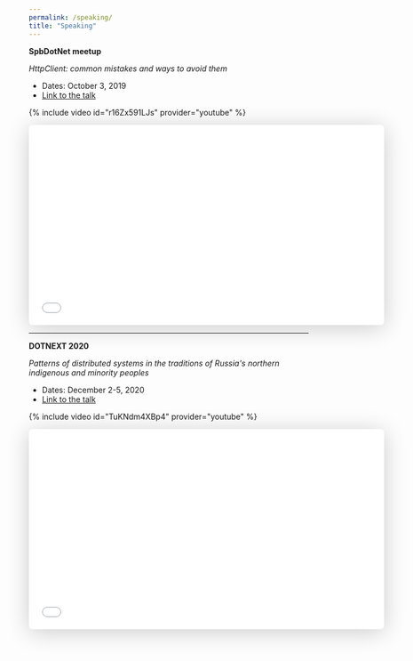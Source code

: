 ```yaml
---
permalink: /speaking/
title: "Speaking"
---
```


**SpbDotNet meetup**

*HttpClient: common mistakes and ways to avoid them*

* Dates: October 3, 2019
* [Link to the talk](https://spbdotnet.timepad.ru/event/1071638/)

{% include video id="r16Zx591LJs" provider="youtube" %}

<iframe class="speakerdeck-iframe" style="border: 0px none; background: rgba(0, 0, 0, 0.1) none repeat scroll 0% 0% padding-box; margin: 0px; padding: 0px; border-radius: 6px; box-shadow: rgba(0, 0, 0, 0.2) 0px 5px 40px; width: 640px; height: 360px;" src="//speakerdeck.com/player/b2c8e7f47cd946b4b2c957983fa1e9c7?" allowfullscreen="true" mozallowfullscreen="true" webkitallowfullscreen="true" frameborder="0"></iframe>

---

**DOTNEXT 2020**

*Patterns of distributed systems in the traditions of Russia's northern indigenous and minority peoples*

* Dates: December 2-5, 2020
* [Link to the talk](https://dotnext-moscow.ru/en/2020/msk/talks/4vyzt8uye82o7qmldxrxyy/)

{% include video id="TuKNdm4XBp4" provider="youtube" %}

<iframe class="speakerdeck-iframe" style="border: 0px none; background: rgba(0, 0, 0, 0.1) none repeat scroll 0% 0% padding-box; margin: 0px; padding: 0px; border-radius: 6px; box-shadow: rgba(0, 0, 0, 0.2) 0px 5px 40px; width: 640px; height: 360px;" src="//speakerdeck.com/player/cfdcbb3025264dcb824bcef0165d01f8?" allowfullscreen="true" mozallowfullscreen="true" webkitallowfullscreen="true" frameborder="0"></iframe>